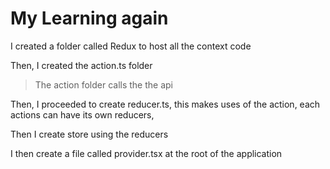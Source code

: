 # My Learning again

I created a folder called Redux to host all the context code

Then, I created the action.ts folder
> The action folder calls the the api

Then, I proceeded to create reducer.ts, this makes uses of the action, each actions can have its own reducers,

Then I create store using the reducers

I then create a file called provider.tsx at the root of the application
